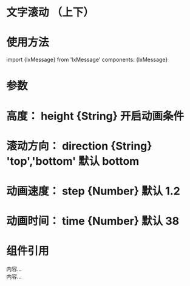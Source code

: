 # 文字滚动  （上下）

# 使用方法
import {lxMessage} from 'lxMessage'
components: {lxMessage}

# 参数
# 高度： 	height 	  {String}   开启动画条件
# 滚动方向： direction {String}   'top','bottom'  默认 bottom
# 动画速度： step   	  {Number}   默认 1.2
# 动画时间： time   	  {Number}   默认 38

# 组件引用
<lxMessage height="150" >
	<div slot="message1">内容...</div>
	<div slot="message2">内容...</div>
</lxMessage>
